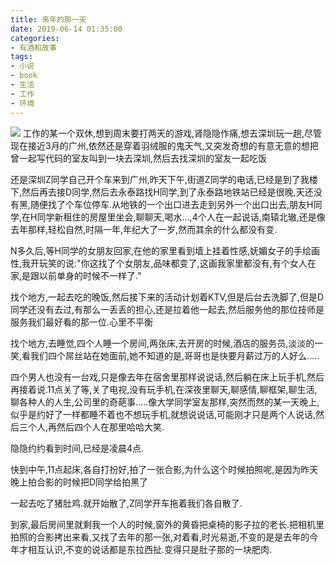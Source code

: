 ```yaml
---
title: 来年的那一天
date: 2019-06-14 01:35:00
categories: 
- 有酒和故事
tags: 
- 小说
- book
- 生活
- 工作
- 环境
---
```


![](https://cdn.jsdelivr.net/gh/YangAnLin/images/copy_20201213152128.jpeg)
工作的某一个双休,想到周末要打两天的游戏,肾隐隐作痛,想去深圳玩一趟,尽管现在接近3月的广州,依然还是穿着羽绒服的鬼天气,又突发奇想的有意无意的想把曾一起写代码的室友叫到一块去深圳,然后去找深圳的室友一起吃饭
<!-- more -->

还是深圳Z同学自己开个车来到广州,昨天下午,街道Z同学的电话,已经是到了我楼下,然后再去接D同学,然后去永泰路找H同学,到了永泰路地铁站已经是很晚,天还没有黑,随便找了个车位停车.从地铁的一个出口进去走到另外一个出口出去,朋友H同学,在H同学新租住的房屋里坐会,聊聊天,喝水...,4个人在一起说话,南辕北辙,还是像去年那样,轻松自然,时隔一年,年纪大了一岁,然而其余的什么都没有变. 

N多久后,等H同学的女朋友回家,在他的家里看到墙上挂着性感,妩媚女子的手绘画性,我开玩笑的说:"你这找了个女朋友,品味都变了,这画我家里都没有,有个女人在家,是跟以前单身的时候不一样了." 

找个地方,一起去吃的晚饭,然后接下来的活动计划着KTV,但是后台去洗脚了,但是D同学还没有去过,有那么一丢丢的担心,还是拉着他一起去,然后服务他的那位技师是服务我们最好看的那一位.心里不平衡

找个地方,去睡觉,四个人睡一个房间,两张床,去开房的时候,酒店的服务员,淡淡的一笑,看我们四个屌丝站在她面前,她不知道的是,哥哥也是快要月薪过万的人好么.....

四个男人也没有一台戏,只是像去年在宿舍里那样说说话,然后躺在床上玩手机,然后再接着说.11点关了等,关了电视,没有玩手机,在深夜里聊天,聊感情,聊框架,聊生活,聊各种人的人生,公司里的奇葩事.....像大学同学室友那样,突然而然的某一天晚上,似乎是约好了一样都睡不着也不想玩手机,就想说说话,可能刚才只是两个人说话,然后三个人,再然后四个人在那里哈哈大笑. 

隐隐约约看到时间,已经是凌晨4点.

快到中午,11点起床,各自打扮好,拍了一张合影,为什么这个时候拍照呢,是因为昨天晚上拍合影的时候把D同学给拍黑了

一起去吃了猪肚鸡.就开始散了,Z同学开车拖着我们各自散了.

到家,最后房间里就剩我一个人的时候,窗外的黄昏把桌椅的影子拉的老长.把相机里拍照的合影拷出来看,又找了去年的那一张,对着看,时光易逝,不变的是是去年的今年才相互认识,不变的说话都是东拉西扯.变得只是肚子那的一块肥肉.
